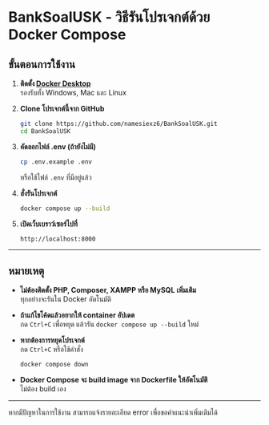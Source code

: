 # BankSoalUSK - วิธีรันโปรเจกต์ด้วย Docker Compose

## ขั้นตอนการใช้งาน

1. **ติดตั้ง [Docker Desktop](https://www.docker.com/products/docker-desktop/)**  
   รองรับทั้ง Windows, Mac และ Linux

2. **Clone โปรเจกต์นี้จาก GitHub**
   ```sh
   git clone https://github.com/namesiexz6/BankSoalUSK.git
   cd BankSoalUSK
   ```

3. **คัดลอกไฟล์ .env (ถ้ายังไม่มี)**
   ```sh
   cp .env.example .env
   ```
   หรือใช้ไฟล์ `.env` ที่มีอยู่แล้ว

4. **สั่งรันโปรเจกต์**
   ```sh
   docker compose up --build
   ```

5. **เปิดเว็บเบราว์เซอร์ไปที่**
   ```
   http://localhost:8000
   ```

---

## หมายเหตุ

- **ไม่ต้องติดตั้ง PHP, Composer, XAMPP หรือ MySQL เพิ่มเติม**  
  ทุกอย่างจะรันใน Docker อัตโนมัติ

- **ถ้าแก้ไขโค้ดแล้วอยากให้ container อัปเดต**  
  กด `Ctrl+C` เพื่อหยุด แล้วรัน `docker compose up --build` ใหม่

- **หากต้องการหยุดโปรเจกต์**  
  กด `Ctrl+C` หรือใช้คำสั่ง  
  ```sh
  docker compose down
  ```

- **Docker Compose จะ build image จาก Dockerfile ให้อัตโนมัติ**  
  ไม่ต้อง build เอง

---

หากมีปัญหาในการใช้งาน สามารถแจ้งรายละเอียด error เพื่อขอคำแนะนำเพิ่มเติมได้

